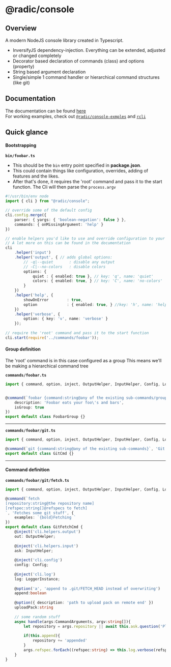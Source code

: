 # @radic/console

Overview
--------

A modern NodeJS console library created in Typescript.
- InversifyJS dependency-injection. Everything can be extended, adjusted or changed completely
- Decorator based declaration of commands (class) and options (property)
- String based argument declaration
- Single/simple 1 command handler or hierarchical command structures (like git)

Documentation
-------------
The documentation can be found [here](#)<br>
For working examples, check out [`@radic/console-exmples`](#) and [`rcli`](#)

Quick glance
------------

#### Bootstrapping
**`bin/foobar.ts`**
- This should be the `bin` entry point specified in **package.json**.
- This  could contain things like configuration, overrides, adding of features and the likes.
- After that's done, it requires the 'root' command and pass it to the start function.
The Cli will then parse the `process.argv`

```typescript
#!/usr/bin/env node
import { cli } from "@radic/console";

// override some of the default config
cli.config.merge({
    parser: { yargs: { 'boolean-negation': false } },
    commands: { onMissingArgument: 'help' }
})

// enable helpers you'd like to use and override configuration to your needs.
// A lot more on this can be found in the documentation 
cli
    .helper('input')
    .helper('output', { // adds global options: 
        // -q|--quiet       : disable any output
        // -C|--no-colors   : disable colors
        options: {
            quiet : { enabled: true }, // key: 'q', name: 'quiet'
            colors: { enabled: true, } // key: 'C', name: 'no-colors'
        }
    })
    .helper('help', {
        showOnError        : true,
        option             : { enabled: true, } //key: 'h', name: 'help' }
    })
    .helper('verbose', {
        option: { key: 'v', name: 'verbose' }
    });
        
// require the 'root' command and pass it to the start function 
cli.start(require('../commands/foobar'));

```

#### Group definition
The 'root' command is in this case configured as a group
This means we'll be making a hierarchical command tree

**`commands/foobar.ts`**
```typescript
import { command, option, inject, OutputHelper, InputHelper, Config, LoggerInstance } from "@radic/console";


@command(`foobar {command:string@any of the existing sub-commands/groups}`, {
    description: 'Foobar eats your foo\'s and bars',
    isGroup: true
})
export default class FoobarGroup {}
```
----------------------


**`commands/foobar/git.ts`**
```typescript
import { command, option, inject, OutputHelper, InputHelper, Config, LoggerInstance } from "@radic/console";

@command(`git {command:string@any of the existing sub-commands}`, 'Git Operations')
export default class GitCmd {}
```
----------------------

#### Command definition

**`commands/foobar/git/fetch.ts`**
```typescript
import { command, option, inject, OutputHelper, InputHelper, Config, LoggerInstance, CommandArguments } from "@radic/console";

@command(`fetch
[repository:string@the repository name]
[refspec:string[]@refspecs to fetch]
`, 'Fetches some git stuff', { 
    examples: `{bold}Fetching `
})
export default class GitFetchCmd {
    @inject('cli.helpers.output')
    out: OutputHelper;
    
    @inject('cli.helpers.input')
    ask: InputHelper;
    
    @inject('cli.config')
    config: Config;
    
    @inject('cli.log')
    log: LoggerInstance;
    
    @option('a', 'append to .git/FETCH_HEAD instead of overwriting')
    append:boolean
    
    @option({ description: 'path to upload pack on remote end' })
    uploadPack:string
    
    // some random stuff
    async handle(args:CommandArguments, argv:string[]){
        let repository = args.repository || await this.ask.question('Please enter a repository name');
        
        if(this.append){
            repository += 'appended' 
        }
        args.refspec.forEach((refspec:string) => this.log.verbose(refspec))        
    }
}
```